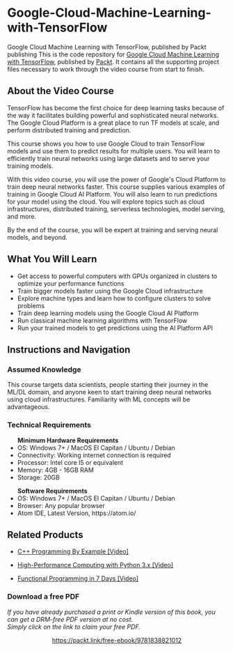 # Google-Cloud-Machine-Learning-with-TensorFlow
Google Cloud Machine Learning with TensorFlow, published by Packt publishing
This is the code repository for [Google Cloud Machine Learning with TensorFlow]( https://www.packtpub.com/data/google-cloud-machine-learning-with-tensorflow-video), published by [Packt](https://www.packtpub.com/?utm_source=github). It contains all the supporting project files necessary to work through the video course from start to finish.
## About the Video Course
TensorFlow has become the first choice for deep learning tasks because of the way it facilitates building powerful and sophisticated neural networks. The Google Cloud Platform is a great place to run TF models at scale, and perform distributed training and prediction.

This course shows you how to use Google Cloud to train TensorFlow models and use them to predict results for multiple users. You will learn to efficiently train neural networks using large datasets and to serve your training models.

With this video course, you will use the power of Google's Cloud Platform to train deep neural networks faster. This course supplies various examples of training in Google Cloud AI Platform. You will also learn to run predictions for your model using the cloud. You will explore topics such as cloud infrastructures, distributed training, serverless technologies, model serving, and more.

By the end of the course, you will be expert at training and serving neural models, and beyond.


<H2>What You Will Learn</H2>
<DIV class=book-info-will-learn-text>
<UL>
<LI> Get access to powerful computers with GPUs organized in clusters to optimize your performance <SPAN style="BACKGROUND-COLOR: transparent"> functions</SPAN> 
<LI> Train bigger models faster using the Google Cloud infrastructure
<LI>Explore machine types and learn how to configure clusters to solve problems
<LI>Train deep learning models using the Google Cloud AI Platform
<LI>Run classical machine learning algorithms with TensorFlow
<LI>Run your trained models to get predictions using the AI Platform API </LI></UL></DIV>

## Instructions and Navigation
### Assumed Knowledge
This course targets data scientists, people starting their journey in the ML/DL domain, and anyone keen to start training deep neural networks using cloud infrastructures. Familiarity with ML concepts will be advantageous.

### Technical Requirements
<UL>
<B> Minimum Hardware Requirements </B>
<LI> OS: Windows 7+ / MacOS El Capitan / Ubuntu / Debian
<LI> Connectivity: Working internet connection is required
<LI> Processor: Intel core I5 or equivalent
<LI> Memory: 4GB - 16GB RAM
<LI> Storage: 20GB </LI></UL>

<UL>
<B> Software Requirements </B>
<LI> OS: Windows 7+ / MacOS El Capitan / Ubuntu / Debian
<LI> Browser: Any popular browser
<LI> Atom IDE, Latest Version, https://atom.io/ </LI></UL>


## Related Products
* [C++ Programming By Example [Video]](https://www.packtpub.com/application-development/c-programming-example-video)

* [High-Performance Computing with Python 3.x [Video]](https://www.packtpub.com/application-development/high-performance-computing-python-3x-video?utm_source=github&utm_medium=repository&utm_campaign=9781789956252)

* [Functional Programming in 7 Days [Video]](https://www.packtpub.com/application-development/functional-programming-7-days-video?utm_source=github&utm_medium=repository&utm_campaign=9781788990295)
### Download a free PDF

 <i>If you have already purchased a print or Kindle version of this book, you can get a DRM-free PDF version at no cost.<br>Simply click on the link to claim your free PDF.</i>
<p align="center"> <a href="https://packt.link/free-ebook/9781838821012">https://packt.link/free-ebook/9781838821012 </a> </p>